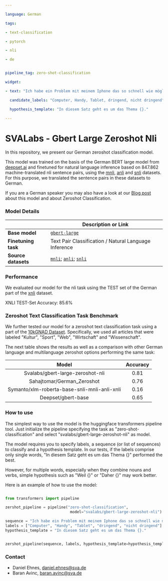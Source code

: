 ```yaml
---

language: German

tags:

- text-classification

- pytorch

- nli

- de


pipeline_tag: zero-shot-classification

widget:

- text: "Ich habe ein Problem mit meinem Iphone das so schnell wie möglich gelöst werden muss."

  candidate_labels: "Computer, Handy, Tablet, dringend, nicht dringend"

  hypothesis_template: "In diesem Satz geht es um das Thema {}."

---
```



# SVALabs - Gbert Large Zeroshot Nli  

In this repository, we present our German zeroshot classification model. 

This model was trained on the basis of the German BERT large model from [deepset.ai](https://huggingface.co/deepset/gbert-large) and finetuned for natural language inference based on 847.862 machine-translated nli sentence pairs, using the [mnli](https://huggingface.co/datasets/multi_nli), [anli](https://huggingface.co/datasets/anli) and [snli](https://huggingface.co/datasets/snli) datasets. For this purpose, we translated the sentence pairs in these datasets to German.

If you are a German speaker you may also have a look at our [Blog post](https://focus.sva.de/zeroshot-klassifikation/) about this model and about Zeroshot Classification. 

### Model Details

| | Description or Link  |
|---|---|
|**Base model**   | [```gbert-large```](https://huggingface.co/deepset/gbert-large) |
|**Finetuning task**| Text Pair Classification / Natural Language Inference  |
|**Source datasets**| [```mnli```](https://huggingface.co/datasets/multi_nli); [```anli```](https://huggingface.co/datasets/anli); [```snli```](https://huggingface.co/datasets/snli)   |

### Performance

We evaluated our model for the nli task using the TEST set of the German part of the [xnli](https://huggingface.co/datasets/xnli) dataset.

XNLI TEST-Set Accuracy: 85.6% 


### Zeroshot Text Classification Task Benchmark 

We further tested our model for a zeroshot text classification task using a part of the [10kGNAD Dataset](https://tblock.github.io/10kGNAD/).
Specifically, we used all articles that were labeled "Kultur", "Sport", "Web", "Wirtschaft" and "Wissenschaft". 

The next table shows the results as well as a comparison with other German language and multilanguage zeroshot options performing the same task: 

| Model               | Accuracy |
|:-------------------:|:------:|
| Svalabs/gbert-large-zeroshot-nli     | 0.81 |
| Sahajtomar/German_Zeroshot | 0.76 |
| Symanto/xlm-roberta-base-snli-mnli-anli-xnli | 0.16 |
| Deepset/gbert-base | 0.65 |


### How to use 

The simplest way to use the model is the huggingface transformers pipeline tool. 
Just initialize the pipeline specifying the task as "zero-shot-classification" 
and select "svalabs/gbert-large-zeroshot-nli" as model. 

The model requires you to specify labels, 
a sequence (or list of sequences) to classify and a hypothesis template. 
In our tests, if the labels comprise only single words, 
"In diesem Satz geht es um das Thema {}" performed the best. 

However, for multiple words, especially when they combine nouns and verbs,
simple hypothesis such as "Weil {}" or "Daher {}" may work better. 

Here is an example of how to use the model:  

```python

from transformers import pipeline

zershot_pipeline = pipeline("zero-shot-classification",
                             model="svalabs/gbert-large-zeroshot-nli")

sequence = "Ich habe ein Problem mit meinem Iphone das so schnell wie möglich gelöst werden muss" 
labels = ["Computer", "Handy", "Tablet", "dringend", "nicht dringend"] 
hypothesis_template = "In diesem Satz geht es um das Thema {}."    


zershot_pipeline(sequence, labels, hypothesis_template=hypothesis_template)

```

### Contact
- Daniel Ehnes, daniel.ehnes@sva.de
- Baran Avinc, baran.avinc@sva.de

